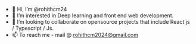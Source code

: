 - 👋 Hi, I’m @rohithcm24
- 👀 I’m interested in Deep learning and front end web development.
- 💞️ I’m looking to collaborate on opensource projects that include React js / Typescript / Js. 
- 📫 To reach me  - mail @ rohithcm2024@gmail.com

<!---
rohithcm24/rohithcm24 is a ✨ special ✨ repository because its `README.md` (this file) appears on your GitHub profile.
You can click the Preview link to take a look at your changes.
--->
